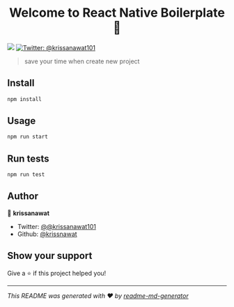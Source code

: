 <h1 align="center">Welcome to React Native Boilerplate 👋</h1>
<p>
  <img src="https://img.shields.io/badge/version-0.0.1-blue.svg?cacheSeconds=2592000" />
  <a href="https://twitter.com/@krissanawat101">
    <img alt="Twitter: @krissanawat101" src="https://img.shields.io/twitter/follow/@krissanawat101.svg?style=social" target="_blank" />
  </a>
</p>

> save your time when create new project

## Install

```sh
npm install
```

## Usage

```sh
npm run start
```

## Run tests

```sh
npm run test
```

## Author

👤 **krissanawat**

* Twitter: [@@krissanawat101](https://twitter.com/@krissanawat101)
* Github: [@krissnawat](https://github.com/krissnawat)

## Show your support

Give a ⭐️ if this project helped you!

***
_This README was generated with ❤️ by [readme-md-generator](https://github.com/kefranabg/readme-md-generator)_